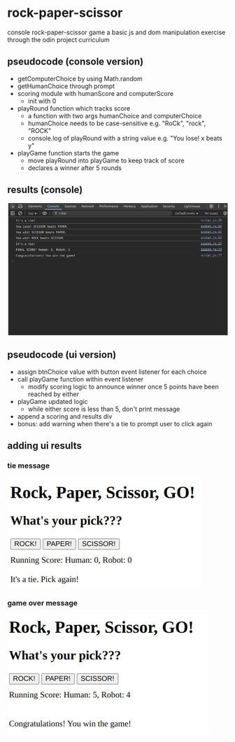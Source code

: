 # rock-paper-scissor
console rock-paper-scissor game
a basic js and dom manipulation exercise through the odin project curriculum

## pseudocode (console version)
- getComputerChoice by using Math.random
- getHumanChoice through prompt
- scoring module with humanScore and computerScore
    - init with 0
- playRound function which tracks score
    - a function with two args humanChoice and computerChoice
    - humanChoice needs to be case-sensitive e.g. "RoCk", "rock", "ROCK"
    - console.log of playRound with a string value e.g. "You lose! x beats y"
- playGame function starts the game
    - move playRound into playGame to keep track of score
    - declares a winner after 5 rounds

## results (console)
![console screenshot](/final.png)

## pseudocode (ui version)
- assign btnChoice value with button event listener for each choice
- call playGame function within event listener
    - modify scoring logic to announce winner once 5 points have been reached by either
- playGame updated logic
    - while either score is less than 5, don't print message
- append a scoring and results div
- bonus: add warning when there's a tie to prompt user to click again

## adding ui results
### tie message
![tie screenshot](/tie.png)
### game over message
![win screenshot](/win.png)


